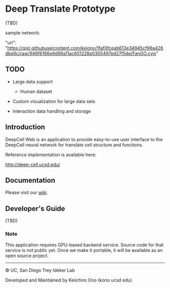 # Deep Translate Prototype
(TBD)

sample network:

"url": "https://gist.githubusercontent.com/keiono/1faf0fceab613e34945cf96a426dbe9c/raw/946f6166e9d99a11ac601228a0305497ed27f5de/FanGO.cyjs"


## TODO

* Large data support
    * Human dataset

* Custom visualization for large data sets

* Interaction data handling and storage


## Introduction
DeepCell Web is an application to provide easy-to-use user interface to the DeepCell neural network for translate cell structure and functions.

Reference implementation is available here:

http://deep-cell.ucsd.edu/

## Documentation

Please visit our [wiki](https://github.com/idekerlab/deep-cell/wiki).


## Developer's Guide
(TBD)

### Note
This application requires GPU-based backend service.  Source code for that service is not public yet.  Once we make it portable, it will be available as an open source project.



----
&copy; UC, San Diego Trey Ideker Lab

Developed and Maintained by Keiichiro Ono (kono ucsd edu)
